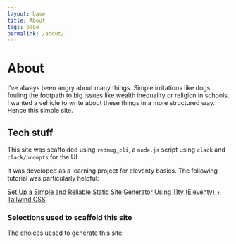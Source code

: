 ```yaml
---
layout: base
title: About
tags: page
permalink: /about/
---
```


# About

I've always been angry about many things. Simple irritations like dogs fouling the footpath to
big issues like wealth inequality or religion in schools. I wanted a vehicle to write about
these things in a more structured way. Hence this simple site.

## Tech stuff

This site was scaffolded using `redmug_cli`, a `node.js` script using `clack` and `clack/prompts` for the UI

It was developed as a learning project for eleventy basics. The following tutorial was particularly helpful:

[Set Up a Simple and Reliable Static Site Generator Using 11ty (Eleventy) + Tailwind CSS](https://abdullahyahya.com/2025/02/set-up-a-simple-and-reliable-static-site-generator-using-11ty-eleventy-tailwind-css/)
  
### Selections used to scaffold this site

The choices uesed to generate this site:
